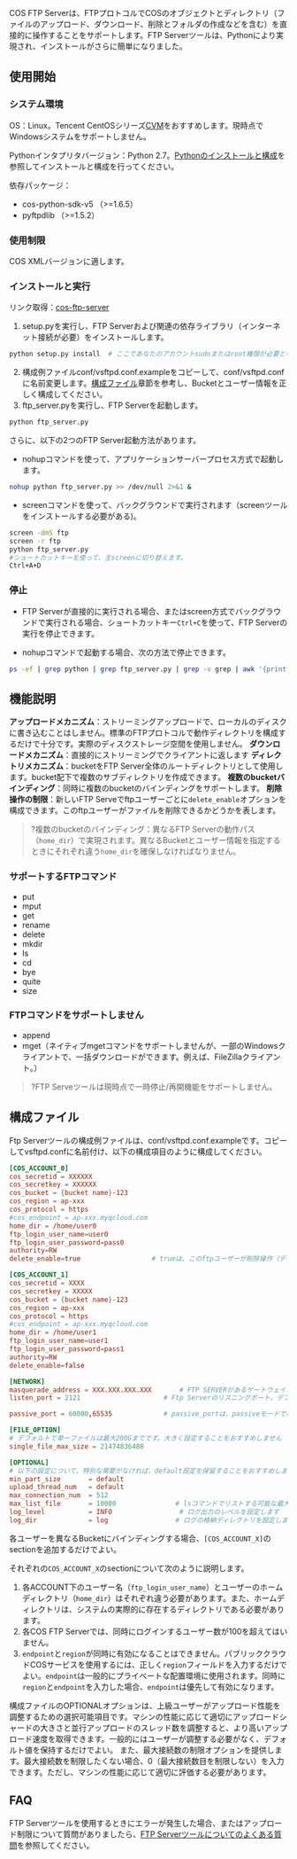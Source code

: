 COS FTP Serverは、FTPプロトコルでCOSのオブジェクトとディレクトリ（ファイルのアップロード、ダウンロード、削除とフォルダの作成などを含む）を直接的に操作することをサポートします。FTP Serverツールは、Pythonにより実現され、インストールがさらに簡単になりました。

## 使用開始

### システム環境

OS：Linux。Tencent CentOSシリーズ[CVM](https://cloud.tencent.com/document/product/213)をおすすめします。現時点でWindowsシステムをサポートしません。

Pythonインタプリタバージョン：Python 2.7。[Pythonのインストールと構成](https://cloud.tencent.com/document/product/436/10866)を参照してインストールと構成を行ってください。

依存パッケージ：
- cos-python-sdk-v5 （>=1.6.5）
- pyftpdlib （>=1.5.2）


### 使用制限

COS XMLバージョンに適します。

### インストールと実行

リンク取得：[cos-ftp-server](https://github.com/tencentyun/cos-ftp-server-V5)

1. setup.pyを実行し、FTP Serverおよび関連の依存ライブラリ（インターネット接続が必要）をインストールします。
```bash
python setup.py install  # ここであなたのアカウントsudoまたはroot権限が必要となることがあります。
```
2. 構成例ファイルconf/vsftpd.conf.exampleをコピーして、conf/vsftpd.confに名前変更します。[構成ファイル](#conf)章節を参考し、Bucketとユーザー情報を正しく構成してください。
3. ftp_server.pyを実行し、FTP Serverを起動します。
```bash
python ftp_server.py
```
さらに、以下の2つのFTP Server起動方法があります。
 - nohupコマンドを使って、アプリケーションサーバープロセス方式で起動します。
```bash
nohup python ftp_server.py >> /dev/null 2>&1 &
```
 - screenコマンドを使って、バックグラウンドで実行されます（screenツールをインストールする必要がある)。
```bash
screen -dmS ftp
screen -r ftp
python ftp_server.py
#ショートカットキーを使って、主screenに切り替えます。
Ctrl+A+D 
```

### 停止

- FTP Serverが直接的に実行される場合、またはscreen方式でバックグラウンドで実行される場合、ショートカットキー`Ctrl+C`を使って、FTP Serverの実行を停止できます。 

- nohupコマンドで起動する場合、次の方法で停止できます。
```bash
ps -ef | grep python | grep ftp_server.py | grep -v grep | awk '{print $2}' | xargs -I{} kill {}
```


## 機能説明

**アップロードメカニズム**：ストリーミングアップロードで、ローカルのディスクに書き込むことはしません。標準のFTPプロトコルで動作ディレクトリを構成するだけで十分です。実際のディスクストレージ空間を使用しません。
**ダウンロードメカニズム**：直接的にストリーミングでクライアントに返します
**ディレクトリメカニズム**：bucketをFTP Server全体のルートディレクトリとして使用します。bucket配下で複数のサブディレクトリを作成できます。
**複数のbucketバインディング**：同時に複数のbucketのバインディングをサポートします。
**削除操作の制限**：新しいFTP Serveでftpユーザーごとに`delete_enable`オプションを構成できます。このftpユーザーがファイルを削除できるかどうかを表します。

>?複数のbucketのバインディング：異なるFTP Serverの動作パス（`home_dir`）で実現されます。異なるBucketとユーザー情報を指定するときにそれぞれ違う`home_dir`を確保しなければなりません。


### サポートするFTPコマンド

- put
- mput
- get
- rename
- delete
- mkdir
- ls
- cd
- bye
- quite
- size

### FTPコマンドをサポートしません

- append
- mget（ネイティブmgetコマンドをサポートしませんが、一部のWindowsクライアントで、一括ダウンロードができます。例えば、FileZillaクライアント。）

>?FTP Serveツールは現時点で一時停止/再開機能をサポートしません。

<a id="conf"></a>
## 構成ファイル

 Ftp Serverツールの構成例ファイルは、conf/vsftpd.conf.exampleです。コピーしてvsftpd.confに名前付け、以下の構成項目のように構成してください。
```conf
[COS_ACCOUNT_0]
cos_secretid = XXXXXX
cos_secretkey = XXXXXX
cos_bucket = {bucket name}-123
cos_region = ap-xxx
cos_protocol = https
#cos_endpoint = ap-xxx.myqcloud.com
home_dir = /home/user0
ftp_login_user_name=user0
ftp_login_user_password=pass0
authority=RW
delete_enable=true					# trueは、このftpユーザーが削除操作（デフォルト）を行えることを表し、falseは、このユーザーが削除操作を行えないことを表します

[COS_ACCOUNT_1]
cos_secretid = XXXX
cos_secretkey = XXXXX
cos_bucket = {bucket name}-123
cos_region = ap-xxx
cos_protocol = https
#cos_endpoint = ap-xxx.myqcloud.com
home_dir = /home/user1
ftp_login_user_name=user1
ftp_login_user_password=pass1
authority=RW
delete_enable=false

[NETWORK]
masquerade_address = XXX.XXX.XXX.XXX       # FTP SERVERがあるゲートウェイまたはNATの背後にある場合、この構成項目によりゲートウェイのIPアドレスまたはドメイン名をFTPに指定できます
listen_port = 2121					   # Ftp Serverのリスニングポート。デフォルトは2121です。ファイアウォールはこのポートを開放する必要があります。

passive_port = 60000,65535             # passive_portは、passiveモードでのポートの選択範囲を設定できます。デフォルトで（60000, 65535）区間から選択します。

[FILE_OPTION]
# デフォルトで単一ファイルは最大200Gまでです。大きく設定することをおすすめしません
single_file_max_size = 21474836480

[OPTIONAL]
# 以下の設定について、特別な需要がなければ、default設定を保留することをおすすめします。設定する場合、適切に整数を入力してください
min_part_size       = default
upload_thread_num   = default
max_connection_num  = 512
max_list_file       = 10000               # lsコマンドでリストする可能な最大ファイル数。大きく設定することをおすすめしません。さもなければlsコマンドの遅延が高いです
log_level           = INFO                 # ログ出力のレベルを設定します
log_dir             = log                 # ログの格納ディレクトリを設定します。デフォルトでftp serverディレクトリ配下のlogディレクトリにあります
```

各ユーザーを異なるBucketにバインディングする場合、`[COS_ACCOUNT_X]`のsectionを追加するだけでよい。

それぞれの`COS_ACCOUNT_X`のsectionについて次のように説明します。

1. 各ACCOUNT下のユーザー名（`ftp_login_user_name`）とユーザーのホームディレクトリ（`home_dir`）はそれぞれ違う必要があります。また、ホームディレクトリは、システムの実際的に存在するディレクトリである必要があります。
2. 各COS FTP Serverでは、同時にログインするユーザー数が100を超えてはいません。
3. `endpoint`と`region`が同時に有効になることはできません。パブリッククラウドCOSサービスを使用するには、正しく`region`フィールドを入力するだけでよい。`endpoint`は一般的にプライベートな配置環境に使用されます。同時に`region`と`endpoint`を入力した場合、`endpoint`は優先して有効になります。

構成ファイルのOPTIONALオプションは、上級ユーザーがアップロード性能を調整するための選択可能項目です。マシンの性能に応じて適切にアップロードシャードの大きさと並行アップロードのスレッド数を調整すると、より高いアップロード速度を取得できます。一般的にはユーザーが調整する必要がなく、デフォルト値を保持するだけでよい。
また、最大接続数の制限オプションを提供します。最大接続数を制限したくない場合、0（最大接続数目を制限しない）を入力できます。ただし、マシンの性能に応じて適切に評価する必要があります。


## FAQ
FTP Serverツールを使用するときにエラーが発生した場合、またはアップロード制限について質問がありましたら、[FTP Serverツールについてのよくある質問](https://cloud.tencent.com/document/product/436/30742)を参照してください。

